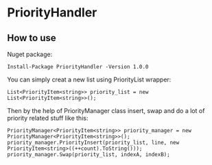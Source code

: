 # PriorityHandler

## How to use

Nuget package:

    Install-Package PriorityHandler -Version 1.0.0

You can simply creat a new list using PriorityList wrapper:

    List<PriorityItem<string>> priority_list = new List<PriorityItem<string>>();

Then by the help of PriorityManager class insert, swap and do a lot of priority related stuff like this:

    PriorityManager<PriorityItem<string>> priority_manager = new PriorityManager<PriorityItem<string>>();
    priority_manager.PriorityInsert(priority_list, line, new PriorityItem<string>((++count).ToString()));
    priority_manager.Swap(priority_list, indexA, indexB);
